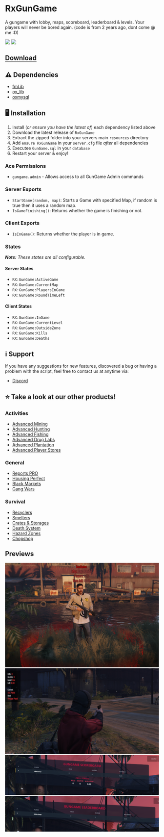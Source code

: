 # RxGunGame

A gungame with lobby, maps, scoreboard, leaderboard & levels. Your players will never be bored again.
(code is from 2 years ago, dont come @ me :D)

![](https://img.shields.io/github/downloads/rxscripts/RxGunGame/total?logo=github)
![](https://img.shields.io/github/stars/rxscripts/RxGunGame?logo=github)

## [Download](https://github.com/rxscripts/RxGunGame/releases/latest/download/RxGunGame.zip)

## ⚠️ Dependencies
- [fmLib](https://github.com/meesvrh/fmLib)
- [ox_lib](https://github.com/overextended/ox_lib)
- [oxmysql](https://github.com/overextended/oxmysql)

## 🖥️ Installation
1. Install (*or ensure you have the latest of*) each dependency listed above
2. Download the latest release of ```RxGunGame```
3. Extract the zipped folder into your servers main ```resources``` directory
4. Add ```ensure RxGunGame``` in your ```server.cfg``` file *after* all dependencies
5. Executee ```GunGame.sql``` in your ```database```
6. Restart your server & enjoy!

### Ace Permissions
- `gungame.admin` - Allows access to all GunGame Admin commands

### Server Exports
- `StartGame(random, map)`: Starts a Game with specified Map, if random is true then it uses a random map.
- `IsGameFinishing()`: Returns whether the game is finishing or not.

### Client Exports
- `IsInGame()`: Returns whether the player is in game.

### States
***Note:*** *These states are all configurable.*

#### Server States
- `RX:GunGame:ActiveGame`
- `RX:GunGame:CurrentMap`
- `RX:GunGame:PlayersInGame`
- `RX:GunGame:RoundTimeLeft`

#### Client States
- `RX:GunGame:InGame`
- `RX:GunGame:CurrentLevel`
- `RX:GunGame:OutsideZone`
- `RX:GunGame:Kills`
- `RX:GunGame:Deaths`

## ℹ️ Support
If you have any suggestions for new features, discovered a bug or having a problem with the script, feel free to contact us at anytime via:
* [Discord](https://discord.gg/DHnjcW96an)

## ⭐ Take a look at our other products!
### Activities
* [Advanced Mining](https://store.rxscripts.xyz/scripts/advanced-mining?utm_source=github&utm_medium=free-script)
* [Advanced Hunting](https://store.rxscripts.xyz/scripts/advanced-hunting?utm_source=github&utm_medium=free-script)
* [Advanced Fishing](https://store.rxscripts.xyz/scripts/advanced-fishing?utm_source=github&utm_medium=free-script)
* [Advanced Drug Labs](https://store.rxscripts.xyz/scripts/advanced-drug-labs?utm_source=github&utm_medium=free-script)
* [Advanced Plantation](https://store.rxscripts.xyz/scripts/advanced-plantation?utm_source=github&utm_medium=free-script)
* [Advanced Player Stores](https://store.rxscripts.xyz/scripts/advanced-player-stores?utm_source=github&utm_medium=free-script)
### General
* [Reports PRO](https://store.rxscripts.xyz/scripts/reports-pro?utm_source=github&utm_medium=free-script)
* [Housing Perfect](https://store.rxscripts.xyz/scripts/housing-perfect?utm_source=github&utm_medium=free-script)
* [Black Markets](https://store.rxscripts.xyz/scripts/black-markets?utm_source=github&utm_medium=free-script)
* [Gang Wars](https://store.rxscripts.xyz/scripts/gang-wars?utm_source=github&utm_medium=free-script)
### Survival
* [Recyclers](https://store.rxscripts.xyz/scripts/recyclers?utm_source=github&utm_medium=free-script)
* [Smelters](https://store.rxscripts.xyz/scripts/smelters?utm_source=github&utm_medium=free-script)
* [Crates & Storages](https://store.rxscripts.xyz/scripts/crates-storages?utm_source=github&utm_medium=free-script)
* [Death System](https://store.rxscripts.xyz/scripts/death-system?utm_source=github&utm_medium=free-script)
* [Hazard Zones](https://store.rxscripts.xyz/scripts/hazard-zones?utm_source=github&utm_medium=free-script)
* [Chopshop](https://store.rxscripts.xyz/scripts/chopshop?utm_source=github&utm_medium=free-script)

## Previews
![Lobby](img/lobby.png)
![Ingame](img/ingame.png)
![Scoreboard](img/scoreboard.png)
![Leaderboard](img/leaderboard.png)
